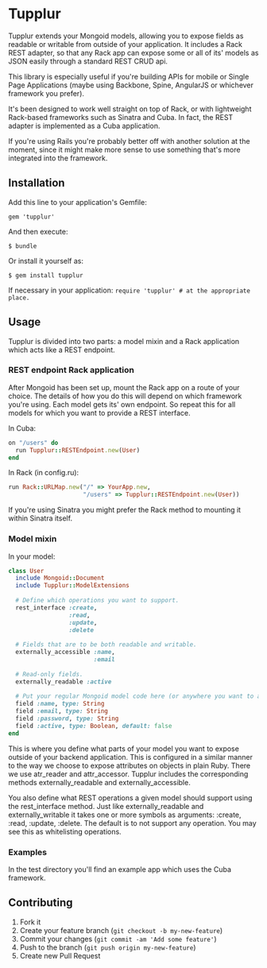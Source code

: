 # Tupplur

Tupplur extends your Mongoid models, allowing you to expose fields as readable 
or writable from outside of your application. It includes a Rack REST adapter, 
so that any Rack app can expose some or all of its' models as JSON easily 
through a standard REST CRUD api. 

This library is especially useful if you're building APIs for mobile or 
Single Page Applications (maybe using Backbone, Spine, AngularJS or whichever 
framework you prefer).

It's been designed to work well straight on top of Rack, or with lightweight 
Rack-based frameworks such as Sinatra and Cuba. In fact, the REST adapter is 
implemented as a Cuba application.

If you're using Rails you're probably better off with another solution at the 
moment, since it might make more sense to use something that's more 
integrated into the framework.

## Installation

Add this line to your application's Gemfile:

    gem 'tupplur'

And then execute:

    $ bundle

Or install it yourself as:

    $ gem install tupplur

If necessary in your application:
    ```
    require 'tupplur' # at the appropriate place.
    ```

## Usage

Tupplur is divided into two parts: a model mixin and a Rack 
application which acts like a REST endpoint.

### REST endpoint Rack application
  After Mongoid has been set up, mount the Rack app on a route of your choice. 
  The details of how you do this will depend on which framework you're using.
  Each model gets its' own endpoint. So repeat this for all 
  models for which you want to provide a REST interface.

  In Cuba:
  ```ruby
  on "/users" do 
    run Tupplur::RESTEndpoint.new(User)
  end
  ```
      
  In Rack (in config.ru):
  ```ruby
  run Rack::URLMap.new("/" => YourApp.new, 
                       "/users" => Tupplur::RESTEndpoint.new(User))
  ```
  
  If you're using Sinatra you might prefer the Rack method to mounting it 
  within Sinatra itself.

### Model mixin
In your model:
  ```ruby
  class User
    include Mongoid::Document
    include Tupplur::ModelExtensions
   
    # Define which operations you want to support.
    rest_interface :create, 
                   :read, 
                   :update, 
                   :delete
    
    # Fields that are to be both readable and writable.
    externally_accessible :name,
                          :email
    
    # Read-only fields.
    externally_readable :active
    
    # Put your regular Mongoid model code here (or anywhere you want to as the ordering doesn't matter.)
    field :name, type: String
    field :email, type: String
    field :password, type: String
    field :active, type: Boolean, default: false
  end
  ```
  This is where you define what parts of your model you want to 
  expose outside of your backend application. This is configured 
  in a similar manner to the way we choose to expose attributes on
  objects in plain Ruby. There we use atr_reader and 
  attr_accessor. Tupplur includes the corresponding methods 
  externally_readable and externally_accessible.

  You also define what REST operations a given model should 
  support using the rest_interface method. Just like externally_readable and 
  externally_writable it takes one or more symbols as arguments: :create, :read,
  :update, :delete. The default is to not support any operation. You may 
  see this as whitelisting operations.

### Examples
In the test directory you'll find an example app which uses the Cuba framework.

## Contributing

1. Fork it
2. Create your feature branch (`git checkout -b my-new-feature`)
3. Commit your changes (`git commit -am 'Add some feature'`)
4. Push to the branch (`git push origin my-new-feature`)
5. Create new Pull Request
